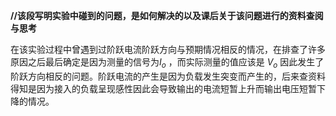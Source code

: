 **//该段写明实验中碰到的问题，是如何解决的以及课后关于该问题进行的资料查阅与思考**

在该实验过程中曾遇到过阶跃电流阶跃方向与预期情况相反的情况，在排查了许多原因之后最后确定是因为测量的信号为$I_o$ ，而实际测量的值应该是 $V_o$ 因此发生了阶跃方向相反的问题。阶跃电流的产生是因为负载发生突变而产生的，后来查资料得知是因为接入的负载呈现感性因此会导致输出的电流短暂上升而输出电压短暂下降的情况。